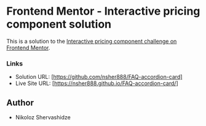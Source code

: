 # Frontend Mentor - Interactive pricing component solution

This is a solution to the [Interactive pricing component challenge on Frontend Mentor](https://www.frontendmentor.io/challenges/interactive-pricing-component-t0m8PIyY8).

### Links

-   Solution URL: [https://github.com/nsher888/FAQ-accordion-card]
-   Live Site URL: [https://nsher888.github.io/FAQ-accordion-card/]

## Author

-   Nikoloz Shervashidze
